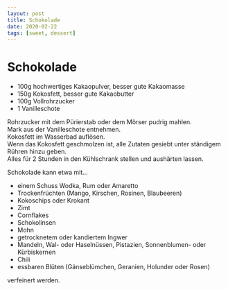 ```yaml
---
layout: post
title: Schokolade
date: 2020-02-22
tags: [sweet, dessert]
---
```

# Schokolade

- 100g hochwertiges Kakaopulver, besser gute Kakaomasse
- 150g Kokosfett, besser gute Kakaobutter
- 100g Vollrohrzucker
- 1 Vanilleschote

Rohrzucker mit dem Pürierstab oder dem Mörser pudrig mahlen.  
Mark aus der Vanilleschote entnehmen.  
Kokosfett im Wasserbad auflösen.  
Wenn das Kokosfett geschmolzen ist, alle Zutaten gesiebt unter ständigem Rühren hinzu geben.  
Alles für 2 Stunden in den Kühlschrank stellen und aushärten lassen.  
  
Schokolade kann etwa mit...  
- einem Schuss Wodka, Rum oder Amaretto
- Trockenfrüchten (Mango, Kirschen, Rosinen, Blaubeeren)
- Kokoschips oder Krokant
- Zimt
- Cornflakes
- Schokolinsen
- Mohn
- getrocknetem oder kandiertem Ingwer
- Mandeln, Wal- oder Haselnüssen, Pistazien, Sonnenblumen- oder Kürbiskernen
- Chili
- essbaren Blüten (Gänseblümchen, Geranien, Holunder oder Rosen)

verfeinert werden.  
